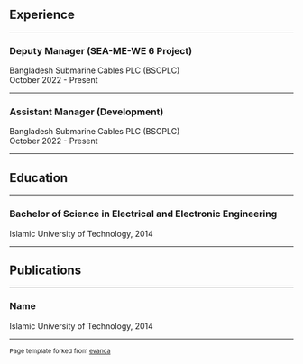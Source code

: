 ## Experience

---

### Deputy Manager (SEA-ME-WE 6 Project) 

Bangladesh Submarine Cables PLC (BSCPLC) <br>
October 2022 - Present

---

### Assistant Manager (Development)  

Bangladesh Submarine Cables PLC (BSCPLC) <br>
October 2022 - Present

---

## Education

---

### Bachelor of Science in Electrical and Electronic Engineering 

Islamic University of Technology, 2014

---

## Publications

---

### Name 

Islamic University of Technology, 2014

---
<p style="font-size:11px">Page template forked from <a href="https://github.com/evanca/quick-portfolio">evanca</a></p>
<!-- Remove above link if you don't want to attibute -->
